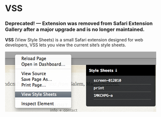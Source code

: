 # VSS

### Deprecated! — Extension was removed from Safari Extension Gallery after a major upgrade and is no longer maintained.

**VSS** (View Style Sheets) is a small Safari extension designed for web developers, VSS lets you view the current site’s style sheets.

![image](vss.jpg)
